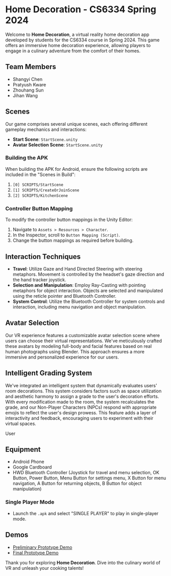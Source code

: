# Home Decoration - CS6334 Spring 2024

Welcome to **Home Decoration**, a virtual reality home decoration app developed by students for the CS6334 course in Spring 2024. This game offers an immersive home decoration experience, allowing players to engage in a culinary adventure from the comfort of their homes.

## Team Members
- Shangyi Chen
- Pratyush Kware
- Zhouhang Sun
- Jihan Wang
  
## Scenes
Our game comprises several unique scenes, each offering different gameplay mechanics and interactions:
- **Start Scene**: `StartScene.unity`
- **Avatar Selection Scene**: `StartScene.unity`

### Building the APK
When building the APK for Android, ensure the following scripts are included in the "Scenes in Build":
1. `[0] SCRIPTS/StartScene`
2. `[1] SCRIPTS/CreateOrJoinScene`
3. `[2] SCRIPTS/KitchenScene`

### Controller Button Mapping
To modify the controller button mappings in the Unity Editor:
1. Navigate to `Assets > Resources > Character`.
2. In the Inspector, scroll to `Button Mapping (Script)`.
3. Change the button mappings as required before building.

## Interaction Techniques
- **Travel**: Utilize Gaze and Hand Directed Steering with steering metaphors. Movement is controlled by the headset's gaze direction and the hand tracker joystick.
- **Selection and Manipulation**: Employ Ray-Casting with pointing metaphors for object interaction. Objects are selected and manipulated using the reticle pointer and Bluetooth Controller.
- **System Control**: Utilize the Bluetooth Controller for system controls and interaction, including menu navigation and object manipulation.

## Avatar Selection
Our VR experience features a customizable avatar selection scene where users can choose their virtual representations. We've meticulously crafted these avatars by modeling full-body and facial features based on real human photographs using Blender. This approach ensures a more immersive and personalized experience for our users.

## Intelligent Grading System
We've integrated an intelligent system that dynamically evaluates users' room decorations. This system considers factors such as space utilization and aesthetic harmony to assign a grade to the user's decoration efforts. With every modification made to the room, the system recalculates the grade, and our Non-Player Characters (NPCs) respond with appropriate emojis to reflect the user's design prowess. This feature adds a layer of interactivity and feedback, encouraging users to experiment with their virtual spaces.




User



## Equipment
- Android Phone
- Google Cardboard
- HWD Bluetooth Controller (Joystick for travel and menu selection, OK Button, Power Button, Menu Button for settings menu, X Button for menu navigation, A Button for returning objects, B Button for object manipulation)

### Single Player Mode
- Launch the `.apk` and select "SINGLE PLAYER" to play in single-player mode.

## Demos
- [Preliminary Prototype Demo](https://www.youtube.com/watch?v=8IgeLQmDzME)
- [Final Prototype Demo](https://www.youtube.com/watch?v=C5bu_1EK5XU)

Thank you for exploring **Home Decoration**. Dive into the culinary world of VR and unleash your cooking talents!
